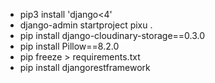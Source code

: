 - pip3 install 'django<4'
- django-admin startproject pixu .
- pip install django-cloudinary-storage==0.3.0
- pip install Pillow==8.2.0
- pip freeze > requirements.txt
- pip install djangorestframework